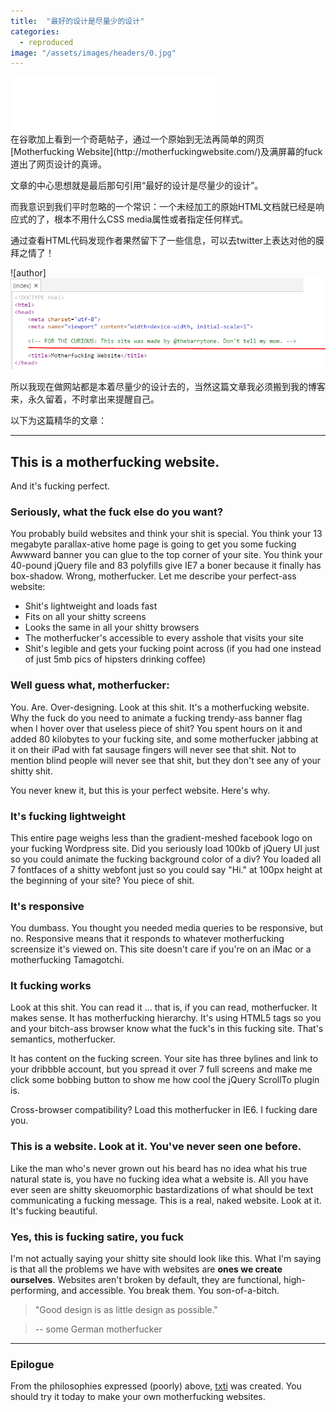 ```yaml
---
title:  "最好的设计是尽量少的设计"
categories:
  - reproduced
image: "/assets/images/headers/0.jpg"
---
```

<iframe frameborder="no" border="0" marginwidth="0" marginheight="0" width=330 height=86 src="//music.163.com/outchain/player?type=2&id=38358215&auto=1&height=66"></iframe><br/>
在谷歌加上看到一个奇葩帖子，通过一个原始到无法再简单的网页[Motherfucking Website](http://motherfuckingwebsite.com/)及满屏幕的fuck道出了网页设计的真谛。

文章的中心思想就是最后那句引用“最好的设计是尽量少的设计”。

而我意识到我们平时忽略的一个常识：一个未经加工的原始HTML文档就已经是响应式的了，根本不用什么CSS media属性或者指定任何样式。

通过查看HTML代码发现作者果然留下了一些信息，可以去twitter上表达对他的膜拜之情了！

![author] <img src="/assets/images/author.PNG">

所以我现在做网站都是本着尽量少的设计去的，当然这篇文章我必须搬到我的博客来，永久留着，不时拿出来提醒自己。

以下为这篇精华的文章：

---

## This is a motherfucking website. ##

And it's fucking perfect.

### Seriously, what the fuck else do you want? ###

You probably build websites and think your shit is special. You think your 13 megabyte parallax-ative home page is going to get you some fucking Awwward banner you can glue to the top corner of your site. You think your 40-pound jQuery file and 83 polyfills give IE7 a boner because it finally has box-shadow. Wrong, motherfucker. Let me describe your perfect-ass website:

- Shit's lightweight and loads fast
- Fits on all your shitty screens
- Looks the same in all your shitty browsers
- The motherfucker's accessible to every asshole that visits your site
- Shit's legible and gets your fucking point across (if you had one instead of just 5mb pics of hipsters drinking coffee)

### Well guess what, motherfucker: ###

You. Are. Over-designing. Look at this shit. It's a motherfucking website. Why the fuck do you need to animate a fucking trendy-ass banner flag when I hover over that useless piece of shit? You spent hours on it and added 80 kilobytes to your fucking site, and some motherfucker jabbing at it on their iPad with fat sausage fingers will never see that shit. Not to mention blind people will never see that shit, but they don't see any of your shitty shit.

You never knew it, but this is your perfect website. Here's why.

### It's fucking lightweight ###

This entire page weighs less than the gradient-meshed facebook logo on your fucking Wordpress site. Did you seriously load 100kb of jQuery UI just so you could animate the fucking background color of a div? You loaded all 7 fontfaces of a shitty webfont just so you could say "Hi." at 100px height at the beginning of your site? You piece of shit.

### It's responsive ###

You dumbass. You thought you needed media queries to be responsive, but no. Responsive means that it responds to whatever motherfucking screensize it's viewed on. This site doesn't care if you're on an iMac or a motherfucking Tamagotchi.

### It fucking works ###

Look at this shit. You can read it ... that is, if you can read, motherfucker. It makes sense. It has motherfucking hierarchy. It's using HTML5 tags so you and your bitch-ass browser know what the fuck's in this fucking site. That's semantics, motherfucker.

It has content on the fucking screen. Your site has three bylines and link to your dribbble account, but you spread it over 7 full screens and make me click some bobbing button to show me how cool the jQuery ScrollTo plugin is.

Cross-browser compatibility? Load this motherfucker in IE6. I fucking dare you.

### This is a website. Look at it.  You've never seen one before. ###

Like the man who's never grown out his beard has no idea what his true natural state is, you have no fucking idea what a website is. All you have ever seen are shitty skeuomorphic bastardizations of what should be text communicating a fucking message. This is a real, naked website. Look at it. It's fucking beautiful.


### Yes, this is fucking satire, you fuck ###

I'm not actually saying your shitty site should look like this. What I'm saying is that all the problems we have with websites are **ones we create ourselves**. Websites aren't broken by default, they are functional, high-performing, and accessible. You break them. You son-of-a-bitch.

> "Good design is as little design as possible."

> -- some German motherfucker


---

### Epilogue ###

From the philosophies expressed (poorly) above, [txti](http://txti.es) was created. You should try it today to make your own motherfucking websites.
